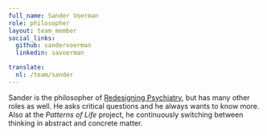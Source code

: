 ```yaml
---
full_name: Sander Voerman
role: philosopher
layout: team_member
social_links:
  github: sandervoerman
  linkedin: savoerman

translate:
  nl: /team/sander
---
```

Sander is the philosopher of [Redesigning Psychiatry], but has many other roles as well. 
He asks critical questions and he always wants to know more. Also at the 
*Patterns of Life* project, he continuously switching between thinking in abstract and concrete matter. 

[Redesigning Psychiatry]: https://www.redesigningpsychiatry.org/
